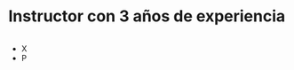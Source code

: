 
<!DOCTYPE html>
<html lang="en">
<head>
    <meta charset="UTF-8">
    <meta http-equiv="X-UA-Compatible" content="IE=edge">
    <meta name="viewport" content="width=device-width, initial-scale=1.0">
    <link rel="stylesheet" href="css/style.css">
</head>
<body>

<h1>Instructor con 3 años de experiencia</h1>
<img src="https://i.postimg.cc/BnhK7wrf/logo-desarrollador.jpg)](https://postimg.cc/RWHhNGCg" alt="">
 
<ul>
  <li>X</li>
  <li>P</li>
</ul>

</body>
</html>
